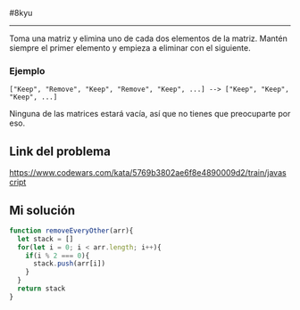 #8kyu 
___
Toma una matriz y elimina uno de cada dos elementos de la matriz. Mantén siempre el primer elemento y empieza a eliminar con el siguiente.
### Ejemplo

```
["Keep", "Remove", "Keep", "Remove", "Keep", ...] --> ["Keep", "Keep", "Keep", ...]
```

Ninguna de las matrices estará vacía, así que no tienes que preocuparte por eso.
## Link del problema

https://www.codewars.com/kata/5769b3802ae6f8e4890009d2/train/javascript
## Mi solución

```js
function removeEveryOther(arr){
  let stack = []
  for(let i = 0; i < arr.length; i++){
    if(i % 2 === 0){
      stack.push(arr[i])
    }
  }
  return stack
}
```